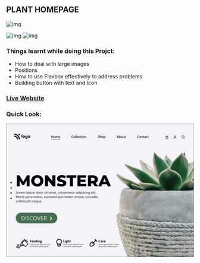 ## PLANT HOMEPAGE
![img](https://img.shields.io/badge/ineuron-FullStackJS-blue)

![img](https://img.shields.io/badge/HTML-5-brightgreen)
![img](https://img.shields.io/badge/CSS-3-brightgreen)

### Things learnt while doing this Projct:
- How to deal with large images
- Positions
- How to use Flexbox effectively to address problems
- Building button with text and Icon

### [Live Website]()

### Quick Look:
![img](./6.png)